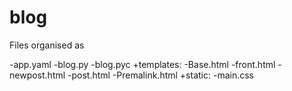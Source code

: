 # blog
Files organised as

-app.yaml
-blog.py
-blog.pyc
+templates:
            -Base.html
            -front.html
            -newpost.html
            -post.html
            -Premalink.html
            +static:
                    -main.css
            
        

